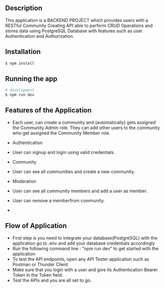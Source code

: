 ## Description

This application is a BACKEND PROJECT which provides users with a RESTful Community Creating API able to perform CRUD Operations and stores data using PostgreSQL Database with features such as user Authentication and Authorization.

## Installation

```bash
$ npm install
```

## Running the app

```bash
# development
$ npm run dev

```
## Features of the Application
- Each user, can create a community and (automatically) gets assigned the Community Admin role. They can add other users to the community who get assigned the Community Member role.
- Authentication
- User can signup and login using valid credentials.
- Community
- User can see all communities and create a new community.
- Moderation
- User can see all community members and add a user as member.
- User can remove a memberfrom community.

- 
## Flow of Application
- First step is you need to integrate your database(PostgreSQL) with the application 
  go to .env and add your database credentials accordingly
- Run the following command line : "npm run dev" to get started with the application
- To test the API endpoints, open any API Tester application such as Postman or Thunder Client.
- Make sure that you login with a user and give its Authentication Bearer Token in the Token field.
- Test the APIs and you are all set to go.
